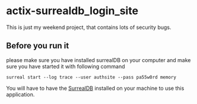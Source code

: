 # actix-surrealdb_login_site
This is just my weekend project, that contains lots of security bugs.
## Before you run it
please make sure you have installed surrealDB on your computer
and make sure you have started it with following command
```
surreal start --log trace --user authsite --pass pa55w0rd memory
```
You will have to have the [SurrealDB](https://surrealdb.com/) installed on your machine to use this application.
